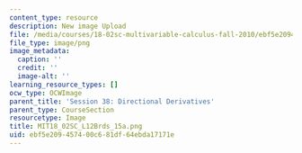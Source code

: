 ```yaml
---
content_type: resource
description: New image Upload
file: /media/courses/18-02sc-multivariable-calculus-fall-2010/ebf5e209457400c681df64ebda17171e_MIT18_02SC_L12Brds_15a.png
file_type: image/png
image_metadata:
  caption: ''
  credit: ''
  image-alt: ''
learning_resource_types: []
ocw_type: OCWImage
parent_title: 'Session 38: Directional Derivatives'
parent_type: CourseSection
resourcetype: Image
title: MIT18_02SC_L12Brds_15a.png
uid: ebf5e209-4574-00c6-81df-64ebda17171e
---
```

